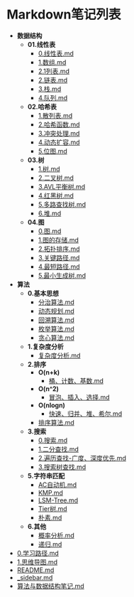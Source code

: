 # Markdown笔记列表

- **数据结构**
  - **01.线性表**
    - [0.线性表.md](docs/software-engineering/03.算法、数据结构数据结构/01.线性表/0.线性表.md)
    - [1.数组.md](docs/software-engineering/03.算法、数据结构数据结构/01.线性表/1.数组.md)
    - [2.1列表.md](docs/software-engineering/03.算法、数据结构数据结构/01.线性表/2.1列表.md)
    - [2.链表.md](docs/software-engineering/03.算法、数据结构数据结构/01.线性表/2.链表.md)
    - [3.栈.md](docs/software-engineering/03.算法、数据结构数据结构/01.线性表/3.栈.md)
    - [4.队列.md](docs/software-engineering/03.算法、数据结构数据结构/01.线性表/4.队列.md)
  - **02.哈希表**
    - [1.散列表.md](docs/software-engineering/03.算法、数据结构数据结构/02.哈希表/1.散列表.md)
    - [2.哈希函数.md](docs/software-engineering/03.算法、数据结构数据结构/02.哈希表/2.哈希函数.md)
    - [3.冲突处理.md](docs/software-engineering/03.算法、数据结构数据结构/02.哈希表/3.冲突处理.md)
    - [4.动态扩容.md](docs/software-engineering/03.算法、数据结构数据结构/02.哈希表/4.动态扩容.md)
    - [5.位图.md](docs/software-engineering/03.算法、数据结构数据结构/02.哈希表/5.位图.md)
  - **03.树**
    - [1.树.md](docs/software-engineering/03.算法、数据结构数据结构/03.树/1.树.md)
    - [2.二叉树.md](docs/software-engineering/03.算法、数据结构数据结构/03.树/2.二叉树.md)
    - [3.AVL平衡树.md](docs/software-engineering/03.算法、数据结构数据结构/03.树/3.AVL平衡树.md)
    - [4.红黑树.md](docs/software-engineering/03.算法、数据结构数据结构/03.树/4.红黑树.md)
    - [5.多路查找树.md](docs/software-engineering/03.算法、数据结构数据结构/03.树/5.多路查找树.md)
    - [6.堆.md](docs/software-engineering/03.算法、数据结构数据结构/03.树/6.堆.md)
  - **04.图**
    - [0.图.md](docs/software-engineering/03.算法、数据结构数据结构/04.图/0.图.md)
    - [1.图的存储.md](docs/software-engineering/03.算法、数据结构数据结构/04.图/1.图的存储.md)
    - [2.拓扑排序.md](docs/software-engineering/03.算法、数据结构数据结构/04.图/2.拓扑排序.md)
    - [3.关键路径.md](docs/software-engineering/03.算法、数据结构数据结构/04.图/3.关键路径.md)
    - [4.最短路径.md](docs/software-engineering/03.算法、数据结构数据结构/04.图/4.最短路径.md)
    - [5.最小生成树.md](docs/software-engineering/03.算法、数据结构数据结构/04.图/5.最小生成树.md)
- **算法**
  - **0.基本思想**
    - [分治算法.md](docs/software-engineering/03.算法、数据结构算法/0.基本思想/分治算法.md)
    - [动态规划.md](docs/software-engineering/03.算法、数据结构算法/0.基本思想/动态规划.md)
    - [回溯算法.md](docs/software-engineering/03.算法、数据结构算法/0.基本思想/回溯算法.md)
    - [枚举算法.md](docs/software-engineering/03.算法、数据结构算法/0.基本思想/枚举算法.md)
    - [贪心算法.md](docs/software-engineering/03.算法、数据结构算法/0.基本思想/贪心算法.md)
  - **1.复杂度分析**
    - [复杂度分析.md](docs/software-engineering/03.算法、数据结构算法/1.复杂度分析/复杂度分析.md)
  - **2.排序**
    - **O(n+k)**
      - [桶、计数、基数.md](docs/software-engineering/03.算法、数据结构算法/2.排序/O(n+k)/桶、计数、基数.md)
    - **O(n^2)**
      - [冒泡、插入、选择.md](docs/software-engineering/03.算法、数据结构算法/2.排序/O(n^2)/冒泡、插入、选择.md)
    - **O(nlogn)**
      - [快速、归并、堆、希尔.md](docs/software-engineering/03.算法、数据结构算法/2.排序/O(nlogn)/快速、归并、堆、希尔.md)
    - [排序算法.md](docs/software-engineering/03.算法、数据结构算法/2.排序/排序算法.md)
  - **3.搜索**
    - [0.搜索.md](docs/software-engineering/03.算法、数据结构算法/3.搜索/0.搜索.md)
    - [1.二分查找.md](docs/software-engineering/03.算法、数据结构算法/3.搜索/1.二分查找.md)
    - [2.遍历查找-广度、深度优先.md](docs/software-engineering/03.算法、数据结构算法/3.搜索/2.遍历查找-广度、深度优先.md)
    - [3.搜索树查找.md](docs/software-engineering/03.算法、数据结构算法/3.搜索/3.搜索树查找.md)
  - **5.字符串匹配**
    - [AC自动机.md](docs/software-engineering/03.算法、数据结构算法/5.字符串匹配/AC自动机.md)
    - [KMP.md](docs/software-engineering/03.算法、数据结构算法/5.字符串匹配/KMP.md)
    - [LSM-Tree.md](docs/software-engineering/03.算法、数据结构算法/5.字符串匹配/LSM-Tree.md)
    - [Tier树.md](docs/software-engineering/03.算法、数据结构算法/5.字符串匹配/Tier树.md)
    - [朴素.md](docs/software-engineering/03.算法、数据结构算法/5.字符串匹配/朴素.md)
  - **6.其他**
    - [概率分析.md](docs/software-engineering/03.算法、数据结构算法/6.其他/概率分析.md)
    - [递归.md](docs/software-engineering/03.算法、数据结构算法/6.其他/递归.md)
- [0.学习路径.md](docs/software-engineering/03.算法、数据结构0.学习路径.md)
- [1.思维导图.md](docs/software-engineering/03.算法、数据结构1.思维导图.md)
- [README.md](docs/software-engineering/03.算法、数据结构README.md)
- [_sidebar.md](docs/software-engineering/03.算法、数据结构_sidebar.md)
- [算法与数据结构笔记.md](docs/software-engineering/03.算法、数据结构算法与数据结构笔记.md)
